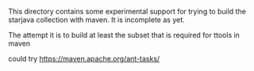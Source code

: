 This directory contains some experimental support for trying to build the starjava collection with maven. It is incomplete as yet.

The attempt it is to build at least the subset that is required for ttools in maven

could try <https://maven.apache.org/ant-tasks/>

